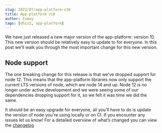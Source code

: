 ```yaml
---
slug: 2022/07/app-platform-v10
title: App-platform v10
author: Ismay
tags: [dhis2, app-platform]
---
```


We have just released a new major version of the app-platform: version 10. This new version should be relatively easy to update to for everyone. In this post we'll walk you through the most important change for this new version.

## Node support

The one breaking change for this release is that we've dropped support for node 12. This means that the app-platform libraries now only support the current LTS versions of node, which are node 14 and up. Node 12 is no longer under active development and we were seeing some of our dependencies dropping support for it, so we felt it was time we did the same.

It should be an easy upgrade for everyone, all you'll have to do is update the version of node you're using locally or on CI. If you encounter any issues let us know! For a detailed overview of what’s changed you can view the [changelog](https://github.com/dhis2/app-platform/blob/master/CHANGELOG.md#1000-2022-07-26)
